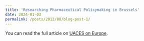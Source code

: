 ```yaml
---
title: 'Researching Pharmaceutical Policymaking in Brussels'
date: 2024-01-03
permalink: /posts/2012/08/blog-post-1/
---
```


You can read the full article on [UACES on Europe](https://uacesoneurope.ideasoneurope.eu/2024/01/03/researching-pharmaceutical-policymaking-in-brussels/).
